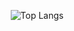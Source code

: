<div align=center>

<!--
  ![Head](https://capsule-render.vercel.app/api?type=waving&height=300&text=⋆⁺₊⋆++Welcome+to+hiyunD's+github++⋆⁺₊⋆&fontSize=30&fontColor=FFFFFF&animation=twinkling&color=0:c8fdf9,100:3cade5&fontAlignY=40)

-->

  ![Top Langs](https://github-readme-stats.vercel.app/api/top-langs/?username=hiyunD&layout=compact)
  
</div>


<!--
**hiyunD/hiyunD** is a ✨ _special_ ✨ repository because its `README.md` (this file) appears on your GitHub profile.

Here are some ideas to get you started:

- 🔭 I’m currently working on ...
- 🌱 I’m currently learning ...
- 👯 I’m looking to collaborate on ...
- 🤔 I’m looking for help with ...
- 💬 Ask me about ...
- 📫 How to reach me: ...
- 😄 Pronouns: ...
- ⚡ Fun fact: ...
-->
